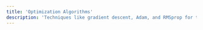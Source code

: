```yaml
---
title: 'Optimization Algorithms'
description: 'Techniques like gradient descent, Adam, and RMSprop for training AI models efficiently.'
---
```

